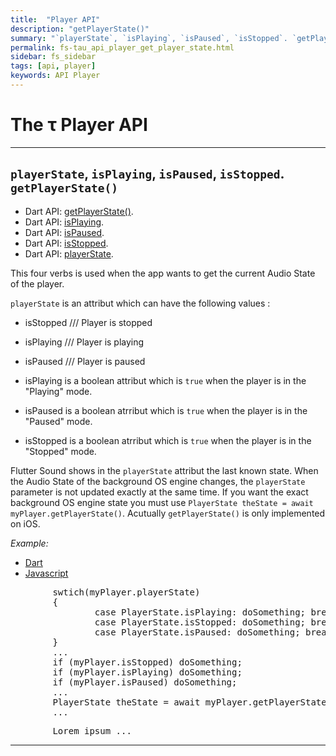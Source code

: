 ```yaml
---
title:  "Player API"
description: "getPlayerState()"
summary: "`playerState`, `isPlaying`, `isPaused`, `isStopped`. `getPlayerState()`"
permalink: fs-tau_api_player_get_player_state.html
sidebar: fs_sidebar
tags: [api, player]
keywords: API Player
---
```

# The &tau; Player API

---------------------------------------------------------------------------------------------------------------------------------

## `playerState`, `isPlaying`, `isPaused`, `isStopped`. `getPlayerState()`

- Dart API: [getPlayerState()](pages/flutter-sound/api/player/FlutterSoundPlayer/getPlayerState.html).
- Dart API: [isPlaying](pages/flutter-sound/api/player/FlutterSoundPlayer/isPlaying.html).
- Dart API: [isPaused](pages/flutter-sound/api/player/FlutterSoundPlayer/isPaused.html).
- Dart API: [isStopped](pages/flutter-sound/api/player/FlutterSoundPlayer/isStopped.html).
- Dart API: [playerState](pages/flutter-sound/api/player/FlutterSoundPlayer/playerState.html).

This four verbs is used when the app wants to get the current Audio State of the player.

`playerState` is an attribut which can have the following values :

  - isStopped   /// Player is stopped
  - isPlaying   /// Player is playing
  - isPaused    /// Player is paused

- isPlaying is a boolean attribut which is `true` when the player is in the "Playing" mode.
- isPaused is a boolean atrribut which  is `true` when the player is in the "Paused" mode.
- isStopped is a boolean atrribut which  is `true` when the player is in the "Stopped" mode.

Flutter Sound shows in the `playerState` attribut the last known state. When the Audio State of the background OS engine changes, the `playerState` parameter is not updated exactly at the same time.
If you want the exact background OS engine state you must use ```PlayerState theState = await myPlayer.getPlayerState()```.
Acutually `getPlayerState()` is only implemented on iOS.

*Example:*
<ul id="profileTabs" class="nav nav-tabs">
    <li class="active"><a href="#dart" data-toggle="tab">Dart</a></li>
    <li><a href="#javascript" data-toggle="tab">Javascript</a></li>
</ul>
<div class="tab-content">

<div role="tabpanel" class="tab-pane active" id="dart">

<pre>
        swtich(myPlayer.playerState)
        {
                case PlayerState.isPlaying: doSomething; break;
                case PlayerState.isStopped: doSomething; break;
                case PlayerState.isPaused: doSomething; break;
        }
        ...
        if (myPlayer.isStopped) doSomething;
        if (myPlayer.isPlaying) doSomething;
        if (myPlayer.isPaused) doSomething;
        ...
        PlayerState theState = await myPlayer.getPlayerState();
        ...
</pre>

</div>

<div role="tabpanel" class="tab-pane" id="javascript">
<pre>
        Lorem ipsum ...
</pre>
</div>

</div>


---------------------------------------------------------------------------------------------------------------------------------

